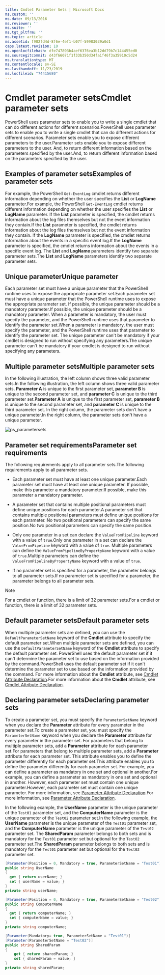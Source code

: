 ```yaml
---
title: Cmdlet Parameter Sets | Microsoft Docs
ms.custom: ''
ms.date: 09/13/2016
ms.reviewer: ''
ms.suite: ''
ms.tgt_pltfrm: ''
ms.topic: article
ms.assetid: f902fd4d-8f6e-4ef1-b07f-59983039a0d1
caps.latest.revision: 10
ms.openlocfilehash: dfe747893b4aef6376ea3b12dd79b7c144455ed0
ms.sourcegitcommit: d43f66071f1f33b350d34fa1f46f3a35910c5d24
ms.translationtype: MT
ms.contentlocale: sv-SE
ms.lasthandoff: 11/23/2019
ms.locfileid: "74415680"
---
```

# <a name="cmdlet-parameter-sets"></a><span data-ttu-id="2c663-102">Cmdlet parameter sets</span><span class="sxs-lookup"><span data-stu-id="2c663-102">Cmdlet parameter sets</span></span>

<span data-ttu-id="2c663-103">PowerShell uses parameter sets to enable you to write a single cmdlet that can do different actions for different scenarios.</span><span class="sxs-lookup"><span data-stu-id="2c663-103">PowerShell uses parameter sets to enable you to write a single cmdlet that can do different actions for different scenarios.</span></span> <span data-ttu-id="2c663-104">Parameter sets enable you to expose different parameters to the user.</span><span class="sxs-lookup"><span data-stu-id="2c663-104">Parameter sets enable you to expose different parameters to the user.</span></span> <span data-ttu-id="2c663-105">And, to return different information based on the parameters specified by the user.</span><span class="sxs-lookup"><span data-stu-id="2c663-105">And, to return different information based on the parameters specified by the user.</span></span>

## <a name="examples-of-parameter-sets"></a><span data-ttu-id="2c663-106">Examples of parameter sets</span><span class="sxs-lookup"><span data-stu-id="2c663-106">Examples of parameter sets</span></span>

<span data-ttu-id="2c663-107">For example, the PowerShell `Get-EventLog` cmdlet returns different information depending on whether the user specifies the **List** or **LogName** parameter.</span><span class="sxs-lookup"><span data-stu-id="2c663-107">For example, the PowerShell `Get-EventLog` cmdlet returns different information depending on whether the user specifies the **List** or **LogName** parameter.</span></span> <span data-ttu-id="2c663-108">If the **List** parameter is specified, the cmdlet returns information about the log files themselves but not the event information they contain.</span><span class="sxs-lookup"><span data-stu-id="2c663-108">If the **List** parameter is specified, the cmdlet returns information about the log files themselves but not the event information they contain.</span></span> <span data-ttu-id="2c663-109">If the **LogName** parameter is specified, the cmdlet returns information about the events in a specific event log.</span><span class="sxs-lookup"><span data-stu-id="2c663-109">If the **LogName** parameter is specified, the cmdlet returns information about the events in a specific event log.</span></span> <span data-ttu-id="2c663-110">The **List** and **LogName** parameters identify two separate parameter sets.</span><span class="sxs-lookup"><span data-stu-id="2c663-110">The **List** and **LogName** parameters identify two separate parameter sets.</span></span>

## <a name="unique-parameter"></a><span data-ttu-id="2c663-111">Unique parameter</span><span class="sxs-lookup"><span data-stu-id="2c663-111">Unique parameter</span></span>

<span data-ttu-id="2c663-112">Each parameter set must have a unique parameter that the PowerShell runtime uses to expose the appropriate parameter set.</span><span class="sxs-lookup"><span data-stu-id="2c663-112">Each parameter set must have a unique parameter that the PowerShell runtime uses to expose the appropriate parameter set.</span></span> <span data-ttu-id="2c663-113">If possible, the unique parameter should be a mandatory parameter.</span><span class="sxs-lookup"><span data-stu-id="2c663-113">If possible, the unique parameter should be a mandatory parameter.</span></span> <span data-ttu-id="2c663-114">When a parameter is mandatory, the user must specify the parameter, and the PowerShell runtime uses that parameter to identify the parameter set.</span><span class="sxs-lookup"><span data-stu-id="2c663-114">When a parameter is mandatory, the user must specify the parameter, and the PowerShell runtime uses that parameter to identify the parameter set.</span></span> <span data-ttu-id="2c663-115">The unique parameter can't be mandatory if your cmdlet is designed to run without specifying any parameters.</span><span class="sxs-lookup"><span data-stu-id="2c663-115">The unique parameter can't be mandatory if your cmdlet is designed to run without specifying any parameters.</span></span>

## <a name="multiple-parameter-sets"></a><span data-ttu-id="2c663-116">Multiple parameter sets</span><span class="sxs-lookup"><span data-stu-id="2c663-116">Multiple parameter sets</span></span>

<span data-ttu-id="2c663-117">In the following illustration, the left column shows three valid parameter sets.</span><span class="sxs-lookup"><span data-stu-id="2c663-117">In the following illustration, the left column shows three valid parameter sets.</span></span> <span data-ttu-id="2c663-118">**Parameter A** is unique to the first parameter set, **parameter B** is unique to the second parameter set, and **parameter C** is unique to the third parameter set.</span><span class="sxs-lookup"><span data-stu-id="2c663-118">**Parameter A** is unique to the first parameter set, **parameter B** is unique to the second parameter set, and **parameter C** is unique to the third parameter set.</span></span> <span data-ttu-id="2c663-119">In the right column, the parameter sets don't have a unique parameter.</span><span class="sxs-lookup"><span data-stu-id="2c663-119">In the right column, the parameter sets don't have a unique parameter.</span></span>

![ps_parametersets](../media/ps-parametersets.gif)

## <a name="parameter-set-requirements"></a><span data-ttu-id="2c663-121">Parameter set requirements</span><span class="sxs-lookup"><span data-stu-id="2c663-121">Parameter set requirements</span></span>

<span data-ttu-id="2c663-122">The following requirements apply to all parameter sets.</span><span class="sxs-lookup"><span data-stu-id="2c663-122">The following requirements apply to all parameter sets.</span></span>

- <span data-ttu-id="2c663-123">Each parameter set must have at least one unique parameter.</span><span class="sxs-lookup"><span data-stu-id="2c663-123">Each parameter set must have at least one unique parameter.</span></span> <span data-ttu-id="2c663-124">If possible, make this parameter a mandatory parameter.</span><span class="sxs-lookup"><span data-stu-id="2c663-124">If possible, make this parameter a mandatory parameter.</span></span>

- <span data-ttu-id="2c663-125">A parameter set that contains multiple positional parameters must define unique positions for each parameter.</span><span class="sxs-lookup"><span data-stu-id="2c663-125">A parameter set that contains multiple positional parameters must define unique positions for each parameter.</span></span> <span data-ttu-id="2c663-126">No two positional parameters can specify the same position.</span><span class="sxs-lookup"><span data-stu-id="2c663-126">No two positional parameters can specify the same position.</span></span>

- <span data-ttu-id="2c663-127">Only one parameter in a set can declare the `ValueFromPipeline` keyword with a value of `true`.</span><span class="sxs-lookup"><span data-stu-id="2c663-127">Only one parameter in a set can declare the `ValueFromPipeline` keyword with a value of `true`.</span></span>
  <span data-ttu-id="2c663-128">Multiple parameters can define the `ValueFromPipelineByPropertyName` keyword with a value of `true`.</span><span class="sxs-lookup"><span data-stu-id="2c663-128">Multiple parameters can define the `ValueFromPipelineByPropertyName` keyword with a value of `true`.</span></span>

- <span data-ttu-id="2c663-129">If no parameter set is specified for a parameter, the parameter belongs to all parameter sets.</span><span class="sxs-lookup"><span data-stu-id="2c663-129">If no parameter set is specified for a parameter, the parameter belongs to all parameter sets.</span></span>

> [!NOTE]
> <span data-ttu-id="2c663-130">For a cmdlet or function, there is a limit of 32 parameter sets.</span><span class="sxs-lookup"><span data-stu-id="2c663-130">For a cmdlet or function, there is a limit of 32 parameter sets.</span></span>

## <a name="default-parameter-sets"></a><span data-ttu-id="2c663-131">Default parameter sets</span><span class="sxs-lookup"><span data-stu-id="2c663-131">Default parameter sets</span></span>

<span data-ttu-id="2c663-132">When multiple parameter sets are defined, you can use the `DefaultParameterSetName` keyword of the **Cmdlet** attribute to specify the default parameter set.</span><span class="sxs-lookup"><span data-stu-id="2c663-132">When multiple parameter sets are defined, you can use the `DefaultParameterSetName` keyword of the **Cmdlet** attribute to specify the default parameter set.</span></span> <span data-ttu-id="2c663-133">PowerShell uses the default parameter set if it can't determine the parameter set to use based on the information provided by the command.</span><span class="sxs-lookup"><span data-stu-id="2c663-133">PowerShell uses the default parameter set if it can't determine the parameter set to use based on the information provided by the command.</span></span> <span data-ttu-id="2c663-134">For more information about the **Cmdlet** attribute, see [Cmdlet Attribute Declaration](./cmdlet-attribute-declaration.md).</span><span class="sxs-lookup"><span data-stu-id="2c663-134">For more information about the **Cmdlet** attribute, see [Cmdlet Attribute Declaration](./cmdlet-attribute-declaration.md).</span></span>

## <a name="declaring-parameter-sets"></a><span data-ttu-id="2c663-135">Declaring parameter sets</span><span class="sxs-lookup"><span data-stu-id="2c663-135">Declaring parameter sets</span></span>

<span data-ttu-id="2c663-136">To create a parameter set, you must specify the `ParameterSetName` keyword when you declare the **Parameter** attribute for every parameter in the parameter set.</span><span class="sxs-lookup"><span data-stu-id="2c663-136">To create a parameter set, you must specify the `ParameterSetName` keyword when you declare the **Parameter** attribute for every parameter in the parameter set.</span></span> <span data-ttu-id="2c663-137">For parameters that belong to multiple parameter sets, add a **Parameter** attribute for each parameter set.</span><span class="sxs-lookup"><span data-stu-id="2c663-137">For parameters that belong to multiple parameter sets, add a **Parameter** attribute for each parameter set.</span></span> <span data-ttu-id="2c663-138">This attribute enables you to define the parameter differently for each parameter set.</span><span class="sxs-lookup"><span data-stu-id="2c663-138">This attribute enables you to define the parameter differently for each parameter set.</span></span> <span data-ttu-id="2c663-139">For example, you can define a parameter as mandatory in one set and optional in another.</span><span class="sxs-lookup"><span data-stu-id="2c663-139">For example, you can define a parameter as mandatory in one set and optional in another.</span></span> <span data-ttu-id="2c663-140">However, each parameter set must contain one unique parameter.</span><span class="sxs-lookup"><span data-stu-id="2c663-140">However, each parameter set must contain one unique parameter.</span></span> <span data-ttu-id="2c663-141">For more information, see [Parameter Attribute Declaration](parameter-attribute-declaration.md).</span><span class="sxs-lookup"><span data-stu-id="2c663-141">For more information, see [Parameter Attribute Declaration](parameter-attribute-declaration.md).</span></span>

<span data-ttu-id="2c663-142">In the following example, the **UserName** parameter is the unique parameter of the `Test01` parameter set, and the **ComputerName** parameter is the unique parameter of the `Test02` parameter set.</span><span class="sxs-lookup"><span data-stu-id="2c663-142">In the following example, the **UserName** parameter is the unique parameter of the `Test01` parameter set, and the **ComputerName** parameter is the unique parameter of the `Test02` parameter set.</span></span> <span data-ttu-id="2c663-143">The **SharedParam** parameter belongs to both sets and is mandatory for the `Test01` parameter set but optional for the `Test02` parameter set.</span><span class="sxs-lookup"><span data-stu-id="2c663-143">The **SharedParam** parameter belongs to both sets and is mandatory for the `Test01` parameter set but optional for the `Test02` parameter set.</span></span>

```csharp
[Parameter(Position = 0, Mandatory = true, ParameterSetName = "Test01")]
public string UserName
{
  get { return userName; }
  set { userName = value; }
}
private string userName;

[Parameter(Position = 0, Mandatory = true, ParameterSetName = "Test02")]
public string ComputerName
{
  get { return computerName; }
  set { computerName = value; }
}
private string computerName;

[Parameter(Mandatory= true, ParameterSetName = "Test01")]
[Parameter(ParameterSetName = "Test02")]
public string SharedParam
{
    get { return sharedParam; }
    set { sharedParam = value; }
}
private string sharedParam;
```
